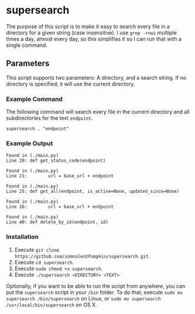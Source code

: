 # supersearch
The purpose of this script is to make it easy to search every file in a directory for a given string (case insensitive). I use `grep -rnwi` multiple times a day, almost every day, so this simplifies it so I can run that with a single command.

## Parameters
This script supports two parameters: A directory, and a search string. If no directory is specified, it will use the current directory.

### Example Command
The following command will search every file in the current directory and all subdirectories for the text `endpoint`.
```
supersearch . "endpoint"
```

### Example Output
```
Found in (./main.py)
Line 20: def get_status_code(endpoint)

Found in (./main.py)
Line 21:        url = base_url + endpoint

Found in (./main.py)
Line 25: def get_all(endpoint, is_active=None, updated_since=None)

Found in (./main.py)
Line 26:        url = base_url + endpoint

Found in (./main.py)
Line 40: def delete_by_id(endpoint, id)
```

### Installation
1. Execute `git clone https://github.com/somnolentPumpkin/supersearch.git`.
2. Execute `cd supersearch`.
3. Execute `sudo chmod +x supersearch`.
4. Execute `./supersearch <DIRECTORY> <TEXT>`

Optionally, if you want to be able to run the script from anywhere, you can put the `supersearch` script in your `/bin` folder. To do that, execute `sudo mv supersearch /bin/supersearch` on Linux, or `sudo mv supersearch /usr/local/bin/supersearch` on OS X.
